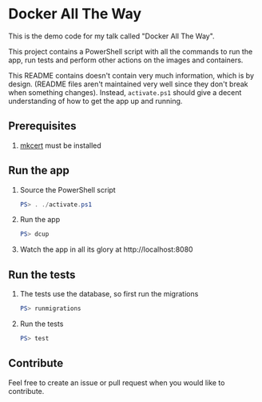 # Docker All The Way

This is the demo code for my talk called "Docker All The Way".

This project contains a PowerShell script with all the commands to run the app, run tests and perform other actions on the images and containers.

This README contains doesn't contain very much information, which is by design. 
(README files aren't maintained very well since they don't break when something changes).
Instead, `activate.ps1` should give a decent understanding of how to get the app up and running.

## Prerequisites

1. [mkcert](https://github.com/FiloSottile/mkcert) must be installed

## Run the app

1. Source the PowerShell script

    ```powershell
    PS> . ./activate.ps1
    ```

2. Run the app

    ```powershell
    PS> dcup
    ```

3. Watch the app in all its glory at http://localhost:8080

## Run the tests

1. The tests use the database, so first run the migrations

    ```powershell
    PS> runmigrations
    ```
   
2. Run the tests

    ```powershell
    PS> test
    ```
   
## Contribute

Feel free to create an issue or pull request when you would like to contribute.

